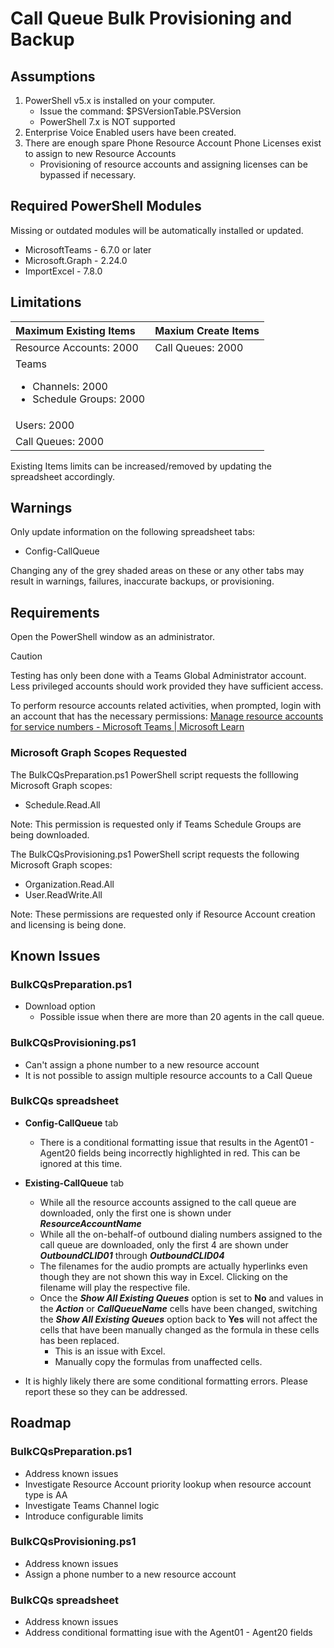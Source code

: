 # Call Queue Bulk Provisioning and Backup

## Assumptions

1.	PowerShell v5.x is installed on your computer.
    - Issue the command: $PSVersionTable.PSVersion
    - PowerShell 7.x is NOT supported
1.	Enterprise Voice Enabled users have been created.
1.	There are enough spare Phone Resource Account Phone Licenses exist to assign to new Resource Accounts 
    - Provisioning of resource accounts and assigning licenses can be bypassed if necessary.	

## Required PowerShell Modules
Missing or outdated modules will be automatically installed or updated.

- MicrosoftTeams - 6.7.0 or later
- Microsoft.Graph - 2.24.0
- ImportExcel - 7.8.0

## Limitations

| Maximum Existing Items      | Maxium Create Items   |
|:----------------------------|:----------------------|
| Resource Accounts: 2000     | Call Queues: 2000     |
| Teams<ul><li>Channels: 2000</li><li>Schedule Groups: 2000</li></ul>        |                       |
| Users: 2000                 |                       |
| Call Queues: 2000           |                       |

Existing Items limits can be increased/removed by updating the spreadsheet accordingly.

## Warnings

Only update information on the following spreadsheet tabs:
  - Config-CallQueue

Changing any of the grey shaded areas on these or any other tabs may result in warnings, failures, inaccurate backups, or provisioning.

## Requirements

Open the PowerShell window as an administrator.

>[!CAUTION]
>Testing has only been done with a Teams Global Administrator account.  Less privileged accounts should work provided they have sufficient access.  

To perform resource accounts related activities, when prompted, login with an account that has the necessary permissions:  [Manage resource accounts for service numbers - Microsoft Teams | Microsoft Learn](https://learn.microsoft.com/microsoftteams/manage-resource-accounts#assign-permissions-for-managing-a-resource-account)

### Microsoft Graph Scopes Requested

The BulkCQsPreparation.ps1 PowerShell script requests the folllowing Microsoft Graph scopes:
  - Schedule.Read.All

Note: This permission is requested only if Teams Schedule Groups are being downloaded.

The BulkCQsProvisioning.ps1 PowerShell script requests the following Microsoft Graph scopes:
  - Organization.Read.All
  - User.ReadWrite.All

Note: These permissions are requested only if Resource Account creation and licensing is being done.

## Known Issues

### BulkCQsPreparation.ps1

- Download option
  - Possible issue when there are more than 20 agents in the call queue.

### BulkCQsProvisioning.ps1

- Can't assign a phone number to a new resource account
- It is not possible to assign multiple resource accounts to a Call Queue

### BulkCQs spreadsheet

- **Config-CallQueue** tab
  - There is a conditional formatting issue that results in the Agent01 - Agent20 fields being incorrectly highlighted in red. This can be ignored at this time.

- **Existing-CallQueue** tab
  - While all the resource accounts assigned to the call queue are downloaded, only the first one is shown under ***ResourceAccountName***
  - While all the on-behalf-of outbound dialing numbers assigned to the call queue are downloaded, only the first 4 are shown under ***OutboundCLID01*** through ***OutboundCLID04***
  - The filenames for the audio prompts are actually hyperlinks even though they are not shown this way in Excel. Clicking on the filename will play the respective file.
  - Once the ***Show All Existing Queues*** option is set to **No** and values in the ***Action*** or ***CallQueueName*** cells have been changed, switching the ***Show All Existing Queues*** option back to **Yes** will not affect the cells that have been manually changed as the formula in these cells has been replaced.
    - This is an issue with Excel.
    - Manually copy the formulas from unaffected cells.

- It is highly likely there are some conditional formatting errors. Please report these so they can be addressed.

## Roadmap

### BulkCQsPreparation.ps1

- Address known issues
- Investigate Resource Account priority lookup when resource account type is AA
- Investigate Teams Channel logic
- Introduce configurable limits

### BulkCQsProvisioning.ps1

- Address known issues
- Assign a phone number to a new resource account

### BulkCQs spreadsheet

- Address known issues
- Address conditional formatting isue with the Agent01 - Agent20 fields
